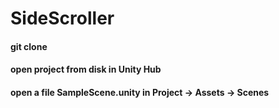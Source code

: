 # SideScroller

<h4>git clone</h4>
<h4>open project from disk in Unity Hub</h4>
<h4>open a file  SampleScene.unity in Project -> Assets -> Scenes</h4>

